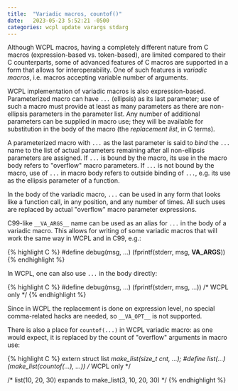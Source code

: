 ```yaml
---
title:  "Variadic macros, countof()"
date:   2023-05-23 5:52:21 -0500
categories: wcpl update varargs stdarg
---
```


Although WCPL macros, having a completely different nature from C macros 
(expression-based vs. token-based), are limited compared to their C counterparts,
some of advanced features of C macros are supported in a form that allows for
interoperability. One of such features is *variadic macros*, i.e. macros accepting
variable number of arguments.

WCPL implementation of variadic macros is also expression-based. Parameterized
macro can have `...` (ellipsis) as its last parameter; use of such a macro must
provide at least as many parameters as there are non-ellipsis parameters in the
parameter list. Any number of additional parameters can be supplied in macro
use; they will be available for substitution in the body of the macro (the
*replacement list*, in C terms).

A parameterized macro with `...` as the last parameter is said to *bind* the
`...` name to the list of actual parameters remaining after all non-ellipsis
parameters are assigned. If `...` is bound by the macro, its use in the macro
body refers to "overflow" macro parameters. If `...` is not bound by the macro,
use of `...` in macro body refers to outside binding of `...`, e.g. its use
as the ellipsis parameter of a function.

In the body of the variadic macro, `...` can be used in any form that looks
like a function call, in any position, and any number of times. All such uses
are replaced by actual "overflow" macro parameter expressions.

C99-like `__VA_ARGS__` name can be used as an alias for `...` in the body
of a variadic macro. This allows for writing of some variadic macros that
will work the same way in WCPL and in C99, e.g.:

{% highlight C %}
#define debug(msg, ...) (fprintf(stderr, msg, __VA_ARGS__))
{% endhighlight %}

In WCPL, one can also use `...` in the body directly:

{% highlight C %}
#define debug(msg, ...) (fprintf(stderr, msg, ...)) /* WCPL only */ 
{% endhighlight %}

Since in WCPL the replacement is done on expression level, no special
comma-related hacks are needed, so `__VA_OPT__` is not supported. 

There is also a place for `countof(...)` in WCPL variadic macro: as
one would expect, it is replaced by the count of "overflow" arguments
in macro use:

{% highlight C %}
extern struct list *make_list(size_t cnt, ...);
#define list(...) (make_list(countof(...), ...)) /* WCPL only */

/* list(10, 20, 30) expands to make_list(3, 10, 20, 30) */
{% endhighlight %}

